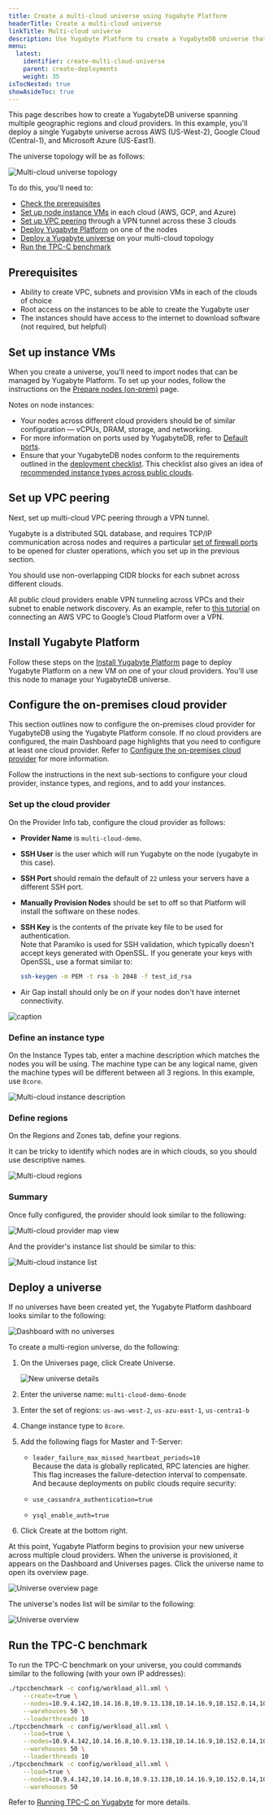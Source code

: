 ```yaml
---
title: Create a multi-cloud universe using Yugabyte Platform
headerTitle: Create a multi-cloud universe
linkTitle: Multi-cloud universe
description: Use Yugabyte Platform to create a YugabyteDB universe that spans multiple cloud providers.
menu:
  latest:
    identifier: create-multi-cloud-universe
    parent: create-deployments
    weight: 35
isTocNested: true
showAsideToc: true
---
```


This page describes how to create a YugabyteDB universe spanning multiple geographic regions and cloud providers. In this example, you'll deploy a single Yugabyte universe across AWS (US-West-2), Google Cloud (Central-1), and Microsoft Azure (US-East1). 

The universe topology will be as follows:

![Multi-cloud universe topology](/images/ee/multi-cloud-topology.png)

To do this, you'll need to:

* [Check the prerequisites](#prerequisites)
* [Set up node instance VMs](#set-up-instance-vms) in each cloud (AWS, GCP, and Azure)
* [Set up VPC peering](#set-up-vpc-peering) through a VPN tunnel across these 3 clouds
* [Deploy Yugabyte Platform](#deploy-yugabyte-platform) on one of the nodes
* [Deploy a Yugabyte universe](#deploy-a-universe) on your multi-cloud topology
* [Run the TPC-C benchmark](#run-the-tpc-c-benchmark)

## Prerequisites

* Ability to create VPC, subnets and provision VMs in each of the clouds of choice
* Root access on the instances to be able to create the Yugabyte user
* The instances should have access to the internet to download software (not required, but helpful)

## Set up instance VMs

When you create a universe, you'll need to import nodes that can be managed by Yugabyte Platform. To set up your nodes, follow the instructions on the [Prepare nodes (on-prem)](../../install-yugabyte-platform/prepare-on-prem-nodes/) page.

Notes on node instances:

* Your nodes across different cloud providers should be of similar configuration &mdash; vCPUs, DRAM, storage, and networking.
* For more information on ports used by YugabyteDB, refer to [Default ports](../../../reference/configuration/default-ports).
* Ensure that your YugabyteDB nodes conform to the requirements outlined in the [deployment checklist](../../../deploy/checklist/). This checklist also gives an idea of [recommended instance types across public clouds](../../../deploy/checklist/#running-on-public-clouds).

## Set up VPC peering

Next, set up multi-cloud VPC peering through a VPN tunnel.

Yugabyte is a distributed SQL database, and requires TCP/IP communication across nodes and requires a particular [set of firewall ports](../../install-yugabyte-platform/prepare-on-prem-nodes/#ports) to be opened for cluster operations, which you set up in the previous section.

You should use non-overlapping CIDR blocks for each subnet across different clouds.

All public cloud providers enable VPN tunneling across VPCs and their subnet to enable network discovery. As an example, refer to [this tutorial](https://medium.com/google-cloud/vpn-between-two-clouds-e2e3578be773) on connecting an AWS VPC to Google’s Cloud Platform over a VPN.

## Install Yugabyte Platform

Follow these steps on the [Install Yugabyte Platform](../../install-yugabyte-platform/) page to deploy Yugabyte Platform on a new VM on one of your cloud providers. You'll use this node to manage your YugabyteDB universe.

## Configure the on-premises cloud provider

This section outlines now to configure the on-premises cloud provider for YugabyteDB using the Yugabyte Platform console. If no cloud providers are configured, the main Dashboard page highlights that you need to configure at least one cloud provider. Refer to [Configure the on-premises cloud provider](../../configure-yugabyte-platform/set-up-cloud-provider/on-premises/) for more information.

Follow the instructions in the next sub-sections to configure your cloud provider, instance types, and regions, and to add your instances.

### Set up the cloud provider

On the Provider Info tab, configure the cloud provider as follows: 

* **Provider Name** is `multi-cloud-demo`.
* **SSH User** is the user which will run Yugabyte on the node (yugabyte in this case).
* **SSH Port** should remain the default of `22` unless your servers have a different SSH port.
* **Manually Provision Nodes** should be set to off so that Platform will install the software on these nodes.
* **SSH Key** is the contents of the private key file to be used for authentication.
  \
  Note that Paramiko is used for SSH validation, which typically doesn't accept keys generated with OpenSSL. If you generate your keys with OpenSSL, use a format similar to:

    ```sh
    ssh-keygen -m PEM -t rsa -b 2048 -f test_id_rsa
    ```

* Air Gap install should only be on if your nodes don't have internet connectivity.

![caption](/images/ee/multi-cloud-provider-info.png)

### Define an instance type

On the Instance Types tab, enter a machine description which matches the nodes you will be using. The machine type can be any logical name, given the machine types will be different between all 3 regions. In this example, use `8core`.

![Multi-cloud instance description](/images/ee/multi-cloud-instances.png)

### Define regions

On the Regions and Zones tab, define your regions.

It can be tricky to identify which nodes are in which clouds, so you should use descriptive names.

![Multi-cloud regions](/images/ee/multi-cloud-regions.png)

### Summary

Once fully configured, the provider should look similar to the following:

![Multi-cloud provider map view](/images/ee/multi-cloud-provider-map.png)

And the provider's instance list should be similar to this:

![Multi-cloud instance list](/images/ee/multi-cloud-provider-instance-list.png)

## Deploy a universe

If no universes have been created yet, the Yugabyte Platform dashboard looks similar to the following:

![Dashboard with no universes](/images/ee/no-univ-dashboard.png)

To create a multi-region universe, do the following:

1. On the Universes page, click Create Universe.

    ![New universe details](/images/ee/multi-cloud-create-universe.png)

1. Enter the universe name: `multi-cloud-demo-6node`

1. Enter the set of regions: `us-aws-west-2`, `us-azu-east-1`, `us-centra1-b`

1. Change instance type to `8core`.

1. Add the following flags for Master and T-Server:

    * `leader_failure_max_missed_heartbeat_periods=10`
    \
    Because the data is globally replicated, RPC latencies are higher. This flag increases the failure-detection interval to compensate.
    \
    And because deployments on public clouds require security:
    
    * `use_cassandra_authentication=true`
    * `ysql_enable_auth=true`

1. Click Create at the bottom right.

At this point, Yugabyte Platform begins to provision your new universe across multiple cloud providers. When the universe is provisioned, it appears on the Dashboard and Universes pages. Click the universe name to open its overview page.

![Universe overview page](/images/ee/multi-cloud-universe-overview.png)

The universe's nodes list will be similar to the following:

![Universe overview](/images/ee/multi-cloud-universe-nodes.png)

## Run the TPC-C benchmark

To run the TPC-C benchmark on your universe, you could commands similar to the following (with your own IP addresses):

```sh
./tpccbenchmark -c config/workload_all.xml \
    --create=true \
    --nodes=10.9.4.142,10.14.16.8,10.9.13.138,10.14.16.9,10.152.0.14,10.152.0.32 \
    --warehouses 50 \
    --loaderthreads 10
./tpccbenchmark -c config/workload_all.xml \
    --load=true \
    --nodes=10.9.4.142,10.14.16.8,10.9.13.138,10.14.16.9,10.152.0.14,10.152.0.32 \
    --warehouses 50 \
    --loaderthreads 10
./tpccbenchmark -c config/workload_all.xml \
    --load=true \
    --nodes=10.9.4.142,10.14.16.8,10.9.13.138,10.14.16.9,10.152.0.14,10.152.0.32 \
    --warehouses 50 
```

Refer to [Running TPC-C on Yugabyte](../../../benchmark/tpcc-ysql/) for more details.
